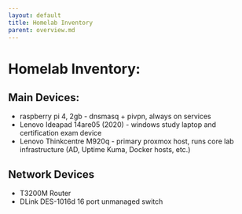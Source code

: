 ```yaml
---
layout: default
title: Homelab Inventory
parent: overview.md
---
```


# Homelab Inventory:

## Main Devices:
 - raspberry pi 4, 2gb - dnsmasq + pivpn, always on services
 - Lenovo Ideapad 14are05 (2020) - windows study laptop and certification exam device
 - Lenovo Thinkcentre M920q - primary proxmox host, runs core lab infrastructure (AD, Uptime Kuma, Docker hosts, etc.)

## Network Devices
 - T3200M Router
 - DLink DES-1016d 16 port unmanaged switch

